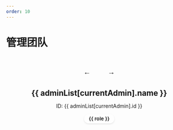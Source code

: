 ```yaml
---
order: 10
---
```

# 管理团队

<script setup>
import { onMounted, ref } from 'vue';

const adminList = [
  {
    name: '老万Pro',
    id: 'mc506lw',
    roles: ['服主', '网页开发', '宣传', '配置文件编辑']
  },
  {
    name: 'alazeprt',
    id: 'alazeprt',
    roles: ['服主', '插件开发', '配置文件编辑']
  },
  {
    name: 'rainuil',
    id: 'rainuil',
    roles: ['管理']
  }
];

const currentAdmin = ref(0);
const skinViewer = ref(null);
const skinViewerContainer = ref(null);

const prevAdmin = () => {
  currentAdmin.value = (currentAdmin.value - 1 + adminList.length) % adminList.length;
  updateSkinViewer();
};

const nextAdmin = () => {
  currentAdmin.value = (currentAdmin.value + 1) % adminList.length;
  updateSkinViewer();
};

const updateSkinViewer = () => {
  if (!skinViewer.value || !adminList[currentAdmin.value].id) return;
  
  // 加载皮肤
  skinViewer.value.loadSkin(`/skin/${adminList[currentAdmin.value].id}.png`);
};

onMounted(() => {
  // 动态加载 skinview3d
  import('skinview3d').then((skinview3d) => {
    if (skinViewerContainer.value) {
      skinViewer.value = new skinview3d.SkinViewer({
        canvas: skinViewerContainer.value,
        width: 250,
        height: 350,
        skin: `/skin/${adminList[currentAdmin.value].id}.png`
      });

      // 设置动画
      skinViewer.value.animation = new skinview3d.WalkingAnimation();
      skinViewer.value.animation.speed = 1;
      
      // 启用自动旋转
      skinViewer.value.autoRotate = true;
      
      // 设置背景色
      skinViewer.value.background = 0xfff5e6; // 十六进制米白色
// 使用中青绿色，更柔和
    }
  }).catch(error => {
    console.error('Failed to load skinview3d:', error);
  });
});
</script>

<div class="admin-showcase">
  <div class="admin-viewer">
    <ClientOnly>
      <div class="admin-controls">
        <button @click="prevAdmin" class="control-btn">←</button>
        <canvas ref="skinViewerContainer" class="skin-viewer"></canvas>
        <button @click="nextAdmin" class="control-btn">→</button>
      </div>
      <template #fallback>
        <div class="loading-placeholder">
          <p>加载中...</p>
        </div>
      </template>
    </ClientOnly>
    <div class="admin-info" v-if="adminList[currentAdmin]">
      <h2>{{ adminList[currentAdmin].name }}</h2>
      <p v-if="adminList[currentAdmin].id">ID: {{ adminList[currentAdmin].id }}</p>
      <div class="admin-roles">
        <span v-for="role in adminList[currentAdmin].roles" :key="role" class="role-tag">{{ role }}</span>
      </div>
    </div>
  </div>
</div>

<style>
:root {
  --admin-card-bg: color-mix(
    in srgb, 
    var(--vp-c-brand-1) 5%, 
    rgba(255, 255, 255, 0.9)
  );

  --role-tag-bg: rgba(255, 255, 255, 0.18); /* 保持原有半透明效果 */
  --role-tag-hover: color-mix(
    in srgb, 
    var(--vp-c-brand-1) 15%, 
    rgba(255, 255, 255, 0.9)
  ); /* 悬停时增加品牌色浓度 */
  --admin-name-color: var(--vp-c-brand-1); /* 保持清晰可读性 */
  --control-btn-hover: color-mix(
    in srgb, 
    var(--vp-c-brand-1) 10%, 
    rgba(255, 255, 255, 0.9)
  ); /* 按钮悬停中等浓度 */
}


@media (max-width: 768px) {
  .admin-viewer {
    padding: 1rem;
    max-width: 95%;
  }
  
  .skin-viewer {
    width: 180px !important;
    height: 250px !important;
  }
  
  .control-btn {
    width: 36px;
    height: 36px;
    margin: 0 0.4rem;
  }
  
  .admin-info h2 {
    font-size: 1.2rem;
  }
  
  .role-tag {
    font-size: 0.8rem;
    padding: 0.25rem 0.7rem;
  }
}
.admin-showcase {
  display: flex;
  justify-content: center;
  margin: 1rem 0;
}

.admin-viewer {
  display: flex;
  flex-direction: column;
  align-items: center;
  background: var(--admin-card-bg);
  border-radius: 12px;
  padding: 1.5rem;
  box-shadow: var(--vp-shadow-3);
  max-width: 560px;
  width: 100%;
  border: 1px solid var(--vp-c-brand-3);
  transition: transform 0.3s ease, box-shadow 0.3s ease;
}

.admin-viewer:hover {
  transform: translateY(-3px);
  box-shadow: var(--vp-shadow-4);
}

.admin-controls {
  display: flex;
  align-items: center;
  justify-content: center;
  margin-bottom: 0.8rem;
}

.skin-viewer {
  border-radius: 8px;
  box-shadow: 0 4px 12px rgba(0, 0, 0, 0.15);
  transition: transform 0.3s ease, box-shadow 0.3s ease;
}

.skin-viewer:hover {
  transform: scale(1.02);
  box-shadow: 0 6px 16px rgba(0, 0, 0, 0.2);
}

.control-btn {
  background: var(--vp-button-brand-bg);
  color: var(--vp-button-brand-text);
  border: 1px solid var(--vp-button-brand-border);
  border-radius: 8px;
  width: 40px;
  height: 40px;
  font-size: 1.2rem;
  cursor: pointer;
  margin: 0 0.8rem;
  display: flex;
  align-items: center;
  justify-content: center;
  transition: all 0.25s ease;
  box-shadow: var(--vp-shadow-1);
}

.control-btn:hover {
  background: var(--control-btn-hover);
  transform: translateY(-2px);
  box-shadow: var(--vp-shadow-2);
}

.admin-info {
  text-align: center;
  margin-top: 0.5rem;
}

.admin-info h2 {
  margin: 0.2rem 0;
  color: var(--admin-name-color);
  font-size: 1.3rem;
  font-weight: 700;
  text-shadow: 0 1px 2px rgba(0, 0, 0, 0.1);
}

.admin-roles {
  display: flex;
  flex-wrap: wrap;
  justify-content: center;
  gap: 0.3rem;
  margin-top: 0.5rem;
}

.role-tag {
  background: var(--role-tag-bg);
  color: var(--vp-c-text-1);
  padding: 0.3rem 0.8rem;
  border-radius: 20px;
  font-size: 0.85rem;
  font-weight: 600;
  transition: all 0.25s ease;
  border: 1px solid var(--vp-c-brand-3);
  box-shadow: 0 2px 4px rgba(0, 0, 0, 0.1);
}

.role-tag:hover {
  transform: translateY(-3px);
  box-shadow: var(--vp-shadow-3);
  background: var(--role-tag-hover);
  color: white;
}

.dark .admin-viewer {
  background: linear-gradient(145deg, var(--vp-c-brand-4) 0%, var(--vp-c-brand-5) 100%); /* 使用更深的品牌色 */
  border-color: var(--vp-c-brand-4);
}

.dark .admin-info h2 {
  color: var(--vp-c-brand-2); /* 使用较亮的品牌色 */
}

.dark .admin-roles .role-tag {
  background: rgba(255, 255, 255, 0.1); /* 更柔和的背景 */
  color: var(--vp-c-text-2); /* 调整文字颜色 */
  border-color: var(--vp-c-brand-4);
}

.dark .role-tag:hover {
  background: var(--vp-c-brand-3); /* 悬停背景 */
  color: white;
}

.dark .control-btn {
  background: var(--vp-button-brand-bg-dark); /* 使用黑暗模式按钮背景 */
  color: var(--vp-button-brand-text-dark); /* 使用黑暗模式按钮文字颜色 */
  border-color: var(--vp-button-brand-border-dark); /* 使用黑暗模式按钮边框颜色 */
}

.dark .control-btn:hover {
  background: var(--vp-c-brand-3); /* 悬停背景 */
  transform: translateY(-2px);
  box-shadow: var(--vp-shadow-2);
}

/* 定义黑暗模式下的品牌色变量，假设存在 */
/* 如果全局已定义，这些可以移除 */
.dark {
  --vp-c-brand-4: #0a8c7f; /* 假设的更深的品牌色 */
  --vp-c-brand-5: #076b61; /* 假设的更深的品牌色 */
  --vp-c-text-2: rgba(235, 235, 235, 0.6); /* 假设的黑暗模式文字颜色 */
  --vp-button-brand-bg-dark: var(--vp-c-brand-3); /* 假设的黑暗模式按钮背景 */
  --vp-button-brand-text-dark: white; /* 假设的黑暗模式按钮文字颜色 */
  --vp-button-brand-border-dark: var(--vp-c-brand-2); /* 假设的黑暗模式按钮边框颜色 */
}

/* 添加加载状态样式 */
.loading-placeholder {
  width: 250px;
  height: 350px;
  display: flex;
  align-items: center;
  justify-content: center;
  background: var(--admin-card-bg);
  border-radius: 8px;
  border: 1px solid var(--vp-c-brand-3);
}
</style>